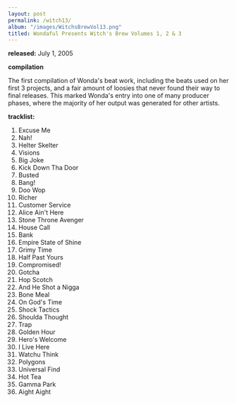```yaml
---
layout: post
permalink: /witch13/
album: "/images/WitchsBrewVol13.png"
titled: Wondaful Presents Witch's Brew Volumes 1, 2 & 3
---
```



**released:** July 1, 2005

**compilation**


The first compilation of Wonda's beat work, including the beats used on her first 3 projects, and
a fair amount of loosies that never found their way to final releases. This marked Wonda's entry into
one of many producer phases, where the majority of her output was generated for other artists. 

**tracklist:**
1. Excuse Me
2. Nah!
3. Helter Skelter
4. Visions
5. Big Joke
6. Kick Down Tha Door
7. Busted
8. Bang!
9. Doo Wop
10. Richer
1. Customer Service
2. Alice Ain't Here
3. Stone Throne Avenger
4. House Call
5. Bank
6. Empire State of Shine
7. Grimy Time
8. Half Past Yours
9. Compromised!
1. Gotcha
2. Hop Scotch
3. And He Shot a Nigga
4. Bone Meal
5. On God's Time
6. Shock Tactics
7. Shoulda Thought
8. Trap
9. Golden Hour
10. Hero's Welcome
1. I Live Here
2. Watchu Think
3. Polygons
4. Universal Find
5. Hot Tea
6. Gamma Park
7. Aight Aight



